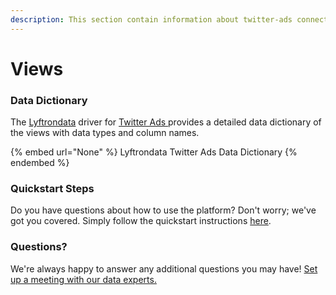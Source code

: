 ```yaml
---
description: This section contain information about twitter-ads connector views information
---
```


# Views

### Data Dictionary

The [Lyftrondata](https://www.lyftrondata.com/) driver for [Twitter Ads](None/)[ ](https://www.lyftrondata.com/integration/twitter-ads/)provides a detailed data dictionary of the views with data types and column names.

{% embed url="None" %}
Lyftrondata Twitter Ads Data Dictionary
{% endembed %}

### Quickstart Steps

Do you have questions about how to use the platform? Don't worry; we've got you covered. Simply follow the quickstart instructions [here](../README.md).

### Questions? <a href="#questions" id="questions"></a>

We're always happy to answer any additional questions you may have! [Set up a meeting with our data experts.](https://www.lyftrondata.com/book-a-meeting/)


